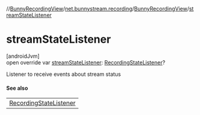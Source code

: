 //[BunnyRecordingView](../../../index.md)/[net.bunnystream.recording](../index.md)/[BunnyRecordingView](index.md)/[streamStateListener](stream-state-listener.md)

# streamStateListener

[androidJvm]\
open override var [streamStateListener](stream-state-listener.md): [RecordingStateListener](../-recording-state-listener/index.md)?

Listener to receive events about stream status

#### See also

| |
|---|
| [RecordingStateListener](../-recording-state-listener/index.md) |

